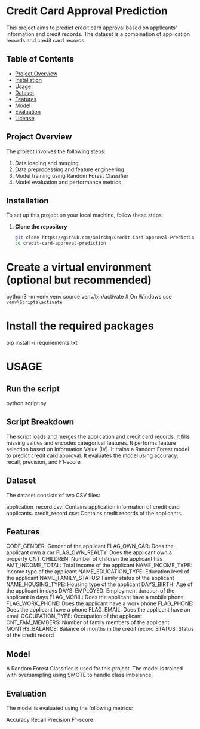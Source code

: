 # Credit Card Approval Prediction

This project aims to predict credit card approval based on applicants' information and credit records. The dataset is a combination of application records and credit card records.

## Table of Contents
- [Project Overview](#project-overview)
- [Installation](#installation)
- [Usage](#usage)
- [Dataset](#dataset)
- [Features](#features)
- [Model](#model)
- [Evaluation](#evaluation)
- [License](#license)

## Project Overview
The project involves the following steps:
1. Data loading and merging
2. Data preprocessing and feature engineering
3. Model training using Random Forest Classifier
4. Model evaluation and performance metrics

## Installation

To set up this project on your local machine, follow these steps:

1. **Clone the repository**
   ```bash
   git clone https://github.com/amirshq/Credit-Card-approval-Prediction.git
   cd credit-card-approval-prediction

# Create a virtual environment (optional but recommended)
python3 -m venv venv
source venv/bin/activate  # On Windows use `venv\Scripts\activate`

# Install the required packages

pip install -r requirements.txt

# USAGE
## Run the script
python script.py

## Script Breakdown

The script loads and merges the application and credit card records.
It fills missing values and encodes categorical features.
It performs feature selection based on Information Value (IV).
It trains a Random Forest model to predict credit card approval.
It evaluates the model using accuracy, recall, precision, and F1-score.
## Dataset
The dataset consists of two CSV files:

application_record.csv: Contains application information of credit card applicants.
credit_record.csv: Contains credit records of the applicants.

## Features
CODE_GENDER: Gender of the applicant
FLAG_OWN_CAR: Does the applicant own a car
FLAG_OWN_REALTY: Does the applicant own a property
CNT_CHILDREN: Number of children the applicant has
AMT_INCOME_TOTAL: Total income of the applicant
NAME_INCOME_TYPE: Income type of the applicant
NAME_EDUCATION_TYPE: Education level of the applicant
NAME_FAMILY_STATUS: Family status of the applicant
NAME_HOUSING_TYPE: Housing type of the applicant
DAYS_BIRTH: Age of the applicant in days
DAYS_EMPLOYED: Employment duration of the applicant in days
FLAG_MOBIL: Does the applicant have a mobile phone
FLAG_WORK_PHONE: Does the applicant have a work phone
FLAG_PHONE: Does the applicant have a phone
FLAG_EMAIL: Does the applicant have an email
OCCUPATION_TYPE: Occupation of the applicant
CNT_FAM_MEMBERS: Number of family members of the applicant
MONTHS_BALANCE: Balance of months in the credit record
STATUS: Status of the credit record

## Model
A Random Forest Classifier is used for this project. The model is trained with oversampling using SMOTE to handle class imbalance.

## Evaluation
The model is evaluated using the following metrics:

Accuracy
Recall
Precision
F1-score